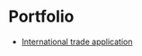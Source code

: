 


# Portfolio

* [International trade application](https://github.com/Tooblippe/portfolio/tree/master/projects/international-trade-application)




